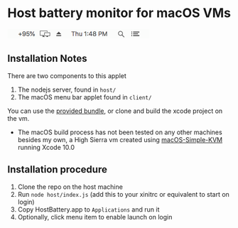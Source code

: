 # Host battery monitor for macOS VMs

![screenshot](screenshot.png)

## Installation Notes

There are two components to this applet

1. The nodejs server, found in `host/`
2. The macOS menu bar applet found in `client/`

You can use the [provided bundle](https://github.com/jechasteen/HostBattery/releases), or clone and build the xcode project on the vm.

- The macOS build process has not been tested on any other machines besides my own, a High Sierra vm created using [macOS-Simple-KVM](https://github.com/foxlet/macOS-SimpleKVM) running Xcode 10.0

## Installation procedure

1. Clone the repo on the host machine
2. Run `node host/index.js` (add this to your xinitrc or equivalent to start on login)
3. Copy HostBattery.app to `Applications` and run it
4. Optionally, click menu item to enable launch on login
